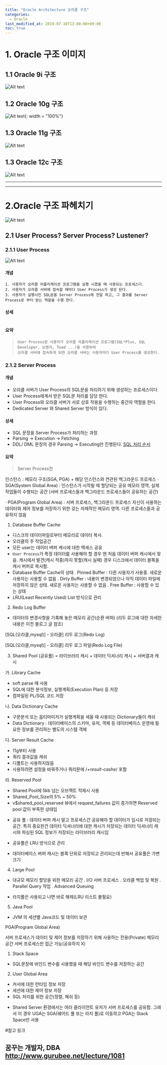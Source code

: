 ```yaml
---
title: "Oracle Architecture 오라클 구조"
categories: 
  - Oracle
last_modified_at: 2019-07-16T13:00:00+09:00
toc: true
---
```


#  1. Oracle 구조 이미지


## 1.1 Oracle 9i 구조
![Alt text](/assets/images/9iStructure.png "Oracle 9i")

## 1.2 Oracle 10g 구조
![Alt text](/assets/images/10gStructure.png "Oracle 10g"){: width = "100%"}

## 1.3 Oracle 11g 구조
![Alt text](/assets/images/11gStructure.png "Oracle 11g")

## 1.3 Oracle 12c 구조
![Alt text](/assets/images/12cStructure.png "Oracle 12c")

***
***

#  2.Oracle 구조 파헤치기
![Alt text](/assets/images/memory.png "Oracle 12c")

## 2.1 User Process? Server Process? Lustener?

### 2.1.1 User Process
![Alt text](/assets/images/UserProcessServerProcss.png "Oracle 12c")

#### 개념
```
1. 사용자가 오라클 어플리케이션 프로그램을 실행 시켰을 때 사용되는 프로세스다. 
2. 사용자가 오라클 서버에 접속할 때마다 User Process가 생성 된다.
3. 사용자가 실행시킨 SQL문을 Server Process에 전달 하고, 그 결과를 Server Process로 부터 받는 역할을 수행 한다.
```

#### 상세
```
```
#### 요약
>```
> User Process란 사용자가 오라클 어플리케이션 프로그램(SQL*Plus, SQL Developer, 오렌지, Toad ...)을 사용하여 
> 오라클 서버에 접속하게 되면 오라클 서버는 사용자마다 User Process를 생성한다.
>```

### 2.1.2 Server Process

#### 개념
* 오라클 서버가 User Process의 SQL문을 처리하기 위해 생성하는 프로세스이다.
* User Process에게서 받은 SQL문 처리를 담당 한다.
* User Process와 오라클 서버가 서로 상호 작용을 수행하는 중간자 역할을 한다.
* Dedicated Server 와 Shared Server 방식이 있다.

#### 상세
* SQL 문장을 Server Process가 처리하는 과정
* Parsing -> Execution -> Fetching
* DDL/ DML 문장의 경우 Parsing -> Executing만 진행된다.
  [SQL 처리 순서](https://chodongin.github.io/oracle/oracle-SQL%EC%B2%98%EB%A6%AC-%EC%88%9C%EC%84%9C/)
#### 요약
> Server Process란 
> 



인스턴스 : 메모리 구조(SGA, PGA) + 해당 인스턴스와 연관된 백그라운드 프로세스
 · SGA(System Global Area) : 인스턴스가 시작될 때 할당되는 공유 메모리 영역, 실제 작업들이 수행되는 공간
(서버 프로세스들과 백그라운드 프로세스들이 공유하는 공간)
 

 
· PGA(Program Global Area) : 서버 프로세스, 백그라운드 프로세스 자신이 사용하는 데이터와 제어 정보를 저장하기 위한 갖는 자체적인 메모리 영역. 다른 프로세스들과 공유하지 않음
1) Database Buffer Cache
- 디스크의 데이터파일로부터 메모리로 데이터 복사.
- 오라클의 주 작업공간
- 모든 user는 데이터 버퍼 캐시에 대한 액세스 공유
- `User Process`가 특정 데이터를 사용해야 할 경우 맨 처음 데이터 버퍼 캐시에서 찾음.
캐시에서 발견(캐시 적중)하지 못할(캐시 실패) 경우 디스크에서 데이터 블록을 캐시 버퍼로 복사함.
- Database Buffer Cache의 상태
 . Pinned Buffer : 다른 사용자가 사용중. 새로운 사용자는 사용할 수 없음
 . Dirty Buffer : 내용이 변경되었으나 아직 데이터 파일에 저장하지 않은 상태. 새로운 사용자는 사용할 수 없음
 . Free Buffer : 사용할 수 있는 상태
- LRU(Least Recently Used) List 방식으로 관리 
2) Redo Log Buffer
- 데이터의 변경사항을 기록해 놓은 메모리 공간(순환 버퍼) 
  (리두 로그에 대한 자세한 내용은 이전 블로그 글 참조) 

[SQL(오라클,mysql)] - 오라클] 리두 로그(Redo Log) 

[SQL(오라클,mysql)] - 오라클] 리두 로그 파일(Redo Log File) 

3) Shared Pool (공유풀) = 라이브러리 캐시 + 데이터 딕셔너리 캐시 + 서버결과 캐시

가. Library Cache
  - soft parse 때 사용
  - SQL에 대한 분석정보, 실행계획(Execution Plan) 등 저장
  - 컴파일된 PL/SQL 코드 저장

나. Data Dictionary Cache
  - 구문분석 또는 옵티마이저가 실행계획을 세울 때 사용되는 Dictionary들이 캐쉬
  - Data Dictionary : 데이터베이스의 스키마, 유저, 객체 등 데이터베이스 운영에 필요한 정보를 관리하는 별도의 시스템 객체

다. Server Result Cache
  - 11g부터 사용
  - 쿼리 결과값을 캐쉬
  - 디폴트는 사용하지않음
  - 사용하려면 설정을 바꿔주거나 쿼리문에 /*+result-cashe*/ 포함

라. Reserved Pool
  - Shared Pool에 5kb 넘는 오브젝트 적재시 사용
  - Shared_Pool_Size의 5% ~ 50%
 - v$shared_pool_reserved 뷰에서 request_failures 값이 증가하면 Reserved pool 값이 부족한 상태임

* 공유 풀 : 데이터 버퍼 캐시 말고 프로세스간 공유해야 할 데이터가 임시로 저장되는 공간.
특히 중요한건 데이터 딕셔너리에 대한 캐시가 저장되는 데이터 딕셔너리 캐시와
파싱된 SQL 정보가 저장되는 라이브러리 캐시임

* 공유풀은 LRU 방식으로 관리

* 데이터베이스 버퍼 캐시는 블록 단위로 저장되고 관리되는데 반해서 공유풀은 가변 크기

 
4) Large Pool
- 대규모 메모리 할당을 위한 메모리 공간
 . I/O 서버 프로세스
 . 오라클 백업 및 복원
 . Parallel Query 작업
 . Advanced Queuing

* 라지풀은 사용되고 나면 바로 해제(LRU 리스트 불필요)
 
5) Java Pool
- JVM 의 세션별 Java코드 및 데이터 보관
 
 
 
PGA(Program Global Area)

서버 프로세스가 데이터 및 제어 정보를 저장하기 위해 사용하는 전용(Private) 메모리 공간
서버 프로세스만 접근 가능(공유하지 X)
1) Stack Space
- SQL문장에 바인드 변수를 사용했을 때 해당 바인드 변수를 저장하는 공간
 
2) User Global Area
- 커서에 대한 런타임 정보 저장
- 세션에 대한 제어 정보 저장
- SQL 처리를 위한 공간(정렬, 해쉬 등)
 
* Shared Server 환경에서는 여러 클라이언트 유저가 서버 프로세스를 공유함. 그래서 이 경우 UGA는 SGA(쉐어드 풀 또는 라지 풀)로 이동하고 PGA는 Stack Space만 사용


#참고 링크
## 꿈꾸는 개발자, DBA http://www.gurubee.net/lecture/1081